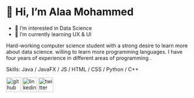 # 👋 Hi, I’m Alaa Mohammed 
- 👀 I’m interested in Data Science
- 🌱 I’m currently learning UX & UI 



Hard-working computer science student with a strong desire to learn more about data science. willing to learn more programming languages. I have four years of experience in different areas of programming .

Skills: Java / JavaFX / JS / HTML / CSS / Python / C++




[<img src='https://cdn.jsdelivr.net/npm/simple-icons@3.0.1/icons/github.svg' alt='github' height='40'>](https://github.com/alaa1733)  [<img src='https://cdn.jsdelivr.net/npm/simple-icons@3.0.1/icons/linkedin.svg' alt='linkedin' height='40'>](https://www.linkedin.com/in/laa-m-alomayri-37b30817b/)  [<img src='https://cdn.jsdelivr.net/npm/simple-icons@3.0.1/icons/twitter.svg' alt='twitter' height='40'>](https://twitter.com/its_alaai)  




